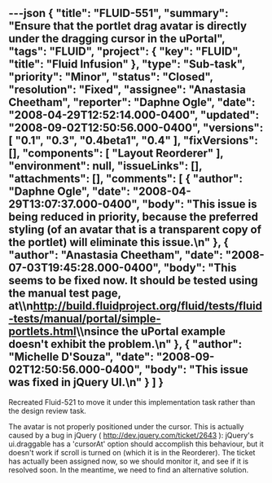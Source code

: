 ---json
{
  "title": "FLUID-551",
  "summary": "Ensure that the portlet drag avatar is directly under the dragging cursor in the uPortal",
  "tags": "FLUID",
  "project": {
    "key": "FLUID",
    "title": "Fluid Infusion"
  },
  "type": "Sub-task",
  "priority": "Minor",
  "status": "Closed",
  "resolution": "Fixed",
  "assignee": "Anastasia Cheetham",
  "reporter": "Daphne Ogle",
  "date": "2008-04-29T12:52:14.000-0400",
  "updated": "2008-09-02T12:50:56.000-0400",
  "versions": [
    "0.1",
    "0.3",
    "0.4beta1",
    "0.4"
  ],
  "fixVersions": [],
  "components": [
    "Layout Reorderer"
  ],
  "environment": null,
  "issueLinks": [],
  "attachments": [],
  "comments": [
    {
      "author": "Daphne Ogle",
      "date": "2008-04-29T13:07:37.000-0400",
      "body": "This issue is being reduced in priority, because the preferred styling (of an avatar that is a transparent copy of the portlet) will eliminate this issue.\n"
    },
    {
      "author": "Anastasia Cheetham",
      "date": "2008-07-03T19:45:28.000-0400",
      "body": "This seems to be fixed now. It should be tested using the manual test page, at\\\n<http://build.fluidproject.org/fluid/tests/fluid-tests/manual/portal/simple-portlets.html>\\\nsince the uPortal example doesn't exhibit the problem.\n"
    },
    {
      "author": "Michelle D'Souza",
      "date": "2008-09-02T12:50:56.000-0400",
      "body": "This issue was fixed in jQuery UI.\n"
    }
  ]
}
---
Recreated Fluid-521 to move it under this implementation task rather than the design review task.

The avatar is not properly positioned under the cursor. This is actually caused by a bug in jQuery ( <http://dev.jquery.com/ticket/2643> ): jQuery's ui.draggable has a 'cursorAt' option should accomplish this behaviour, but it doesn't work if scroll is turned on (which it is in the Reorderer). The ticket has actually been assigned now, so we should monitor it, and see if it is resolved soon. In the meantime, we need to find an alternative solution.

        